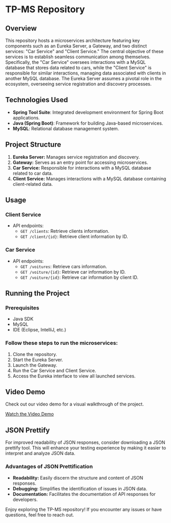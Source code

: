 # TP-MS Repository

## Overview

This repository hosts a microservices architecture featuring key components such as an Eureka Server, a Gateway, and two distinct services: "Car Service" and "Client Service." The central objective of these services is to establish seamless communication among themselves. Specifically, the "Car Service" oversees interactions with a MySQL database that stores data related to cars, while the "Client Service" is responsible for similar interactions, managing data associated with clients in another MySQL database. The Eureka Server assumes a pivotal role in the ecosystem, overseeing service registration and discovery processes.

## Technologies Used

- **Spring Tool Suite**: Integrated development environment for Spring Boot applications.
- **Java (Spring Boot)**: Framework for building Java-based microservices.
- **MySQL**: Relational database management system.

## Project Structure

1. **Eureka Server:** Manages service registration and discovery.
2. **Gateway:** Serves as an entry point for accessing microservices.
3. **Car Service:** Responsible for interactions with a MySQL database related to car data.
4. **Client Service:** Manages interactions with a MySQL database containing client-related data.

## Usage

### Client Service


- API endpoints:
  - `GET /clients`: Retrieve clients information.
  - `GET /client/{id}`: Retrieve client information by ID.
  <!-- Provide additional usage details or examples -->

### Car Service

- API endpoints:
  -  `GET /voitures`: Retrieve cars information.
  - `GET /voiture/{id}`: Retrieve car information by ID.
  - `GET /voiture/{id}`: Retrieve car information by client ID.



## Running the Project

### Prerequisites

- Java SDK
- MySQL
- IDE (Eclipse, IntelliJ, etc.)

### Follow these steps to run the microservices:

1. Clone the repository.
2. Start the Eureka Server.
3. Launch the Gateway.
4. Run the Car Service and Client Service.
5. Access the Eureka interface to view all launched services.

## Video Demo

Check out our video demo for a visual walkthrough of the project.

[Watch the Video Demo](https://mega.nz/file/NchBBSYZ#PbGjDmo1oRyORS1_0DfxgWDDujvwEV1OADwzYeqeecU)


## JSON Prettify

For improved readability of JSON responses, consider downloading a JSON prettify tool. This will enhance your testing experience by making it easier to interpret and analyze JSON data.

### Advantages of JSON Prettification

- **Readability:** Easily discern the structure and content of JSON responses.
- **Debugging:** Simplifies the identification of issues in JSON data.
- **Documentation:** Facilitates the documentation of API responses for developers.

Enjoy exploring the TP-MS repository! If you encounter any issues or have questions, feel free to reach out.
